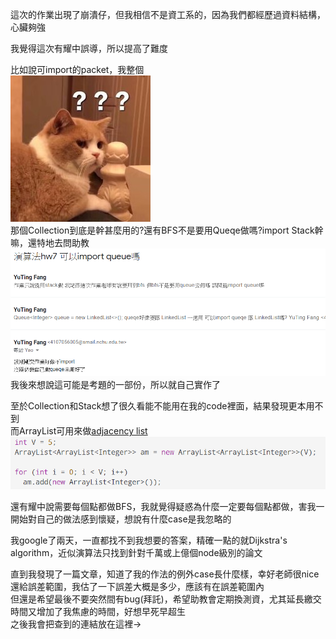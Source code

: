 這次的作業出現了崩潰仔，但我相信不是資工系的，因為我們都經歷過資料結構，心臟夠強    

我覺得這次有耀中誤導，所以提高了難度  

比如說可import的packet，我整個  
![cat](cat.jpeg)  
那個Collection到底是幹甚麼用的?還有BFS不是要用Queqe做嗎?import Stack幹嘛，還特地去問助教  
![email](email.PNG)  
我後來想說這可能是考題的一部份，所以就自己實作了  

至於Collection和Stack想了很久看能不能用在我的code裡面，結果發現更本用不到  
而ArrayList可用來做[adjacency list](https://www.programiz.com/dsa/graph-adjacency-list)  
![adjacency_list](adjacency_list.png)

還有耀中說需要每個點都做BFS，我就覺得疑惑為什麼一定要每個點都做，害我一開始對自己的做法感到懷疑，想說有什麼case是我忽略的  

我google了兩天，一直都找不到我想要的答案，精確一點的就Dijkstra's algorithm，近似演算法只找到針對千萬或上億個node級別的論文  

直到我發現了一篇文章，知道了我的作法的例外case長什麼樣，幸好老師很nice還給誤差範圍，我估了一下誤差大概是多少，應該有在誤差範圍內   
但還是希望最後不要突然間有bug(拜託)，希望助教會定期換測資，尤其延長繳交時間又增加了我焦慮的時間，好想早死早超生  
之後我會把查到的連結放在這裡->  
